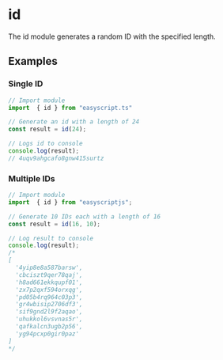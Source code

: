 # id
The id module generates a random ID with the specified length.

## Examples

### Single ID

```ts
// Import module
import  { id } from "easyscript.ts"

// Generate an id with a length of 24
const result = id(24);

// Logs id to console
console.log(result);
// 4uqv9ahgcafo8gnw415surtz
```

### Multiple IDs

```ts
// Import module
import  { id } from "easyscriptjs";

// Generate 10 IDs each with a length of 16
const result = id(16, 10);

// Log result to console
console.log(result);
/*
[
  '4yip8e8a587barsw',
  'cbciszt9qer78qaj',
  'h8ad661ekkqupf01',
  'zx7p2qxf594orxqg',
  'pd05b4rq964c03p3',
  'gr4wbisip2706df3',
  'sif9gnd2l9f2aqao',
  'uhukkol6vsvnas5r',
  'qafkalcn3ugb2p56',
  'yg94pcxp0gir0paz'
]
*/
```
